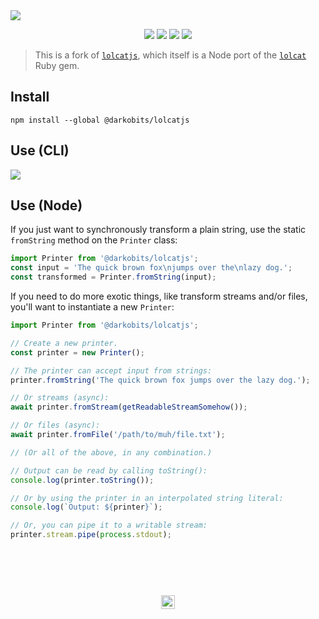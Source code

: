 <a href="#top" id="top">
  <img src="https://user-images.githubusercontent.com/441546/128600690-29ef818e-dd09-4a83-b7e3-2d0c9f6513ca.png">
</a>
<p align="center">
  <a href="https://www.npmjs.com/package/@darkobits/lolcatjs"><img src="https://img.shields.io/npm/v/@darkobits/lolcatjs.svg?style=flat-square"></a>
  <a href="https://github.com/darkobits/lolcatjs/actions?query=workflow%3Aci"><img src="https://img.shields.io/github/workflow/status/darkobits/lolcatjs/ci/master?style=flat-square"></a>
  <a href="https://depfu.com/github/darkobits/lolcatjs"><img src="https://img.shields.io/depfu/darkobits/lolcatjs?style=flat-square"></a>
  <a href="https://conventionalcommits.org"><img src="https://img.shields.io/static/v1?label=commits&message=conventional&style=flat-square&color=398AFB"></a>
</p>

> This is a fork of [`lolcatjs`](https://github.com/robertboloc/lolcatjs), which itself is a Node port of the [`lolcat`](https://github.com/busyloop/lolcat) Ruby gem.

## Install

```
npm install --global @darkobits/lolcatjs
```

## Use (CLI)

![](https://user-images.githubusercontent.com/441546/46057579-2d15bb00-c10b-11e8-9cb4-d72053db041e.jpg)

## Use (Node)

If you just want to synchronously transform a plain string, use the static `fromString` method on the
`Printer` class:

```js
import Printer from '@darkobits/lolcatjs';
const input = 'The quick brown fox\njumps over the\nlazy dog.';
const transformed = Printer.fromString(input);
```

If you need to do more exotic things, like transform streams and/or files, you'll want to instantiate a
new `Printer`:

```js
import Printer from '@darkobits/lolcatjs';

// Create a new printer.
const printer = new Printer();

// The printer can accept input from strings:
printer.fromString('The quick brown fox jumps over the lazy dog.');

// Or streams (async):
await printer.fromStream(getReadableStreamSomehow());

// Or files (async):
await printer.fromFile('/path/to/muh/file.txt');

// (Or all of the above, in any combination.)

// Output can be read by calling toString():
console.log(printer.toString());

// Or by using the printer in an interpolated string literal:
console.log(`Output: ${printer}`);

// Or, you can pipe it to a writable stream:
printer.stream.pipe(process.stdout);
```

## &nbsp;
<p align="center">
  <br>
  <img width="22" height="22" src="https://cloud.githubusercontent.com/assets/441546/25318539/db2f4cf2-2845-11e7-8e10-ef97d91cd538.png">
</p>
